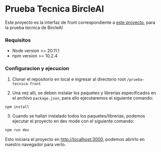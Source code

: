 # Prueba Tecnica BircleAI

Este proyecto es la interfaz de front correspondiente a [este proyecto](https://github.com/Towers77/prueba-tecnica-backend), para la prueba tecnica de BircleAI

### Requisitos

- Node version >= 20.11.1
- npm version >= 10.2.4

### Configuracion y ejecucion

1. Clonar el repositorio en local e ingresar al directorio root `/prueba-tecnica-front`

2. Una vez alli, se deben instalar los paquetes y librerias especificados en el archivo `package.json`, para ello ejecutaremos el siguiente comando:

```bash
npm install
```

3. Cuando se hallan instalado todos los paquetes/librerias, podemos ejecutar el proyecto en dev mode con el siguiente comando:

```bash
npm run dev
```

Esto iniciara el proyecto en [http://localhost:3000](http://localhost:3000), podemos abrirlo en nuestro navegador para verlo.
